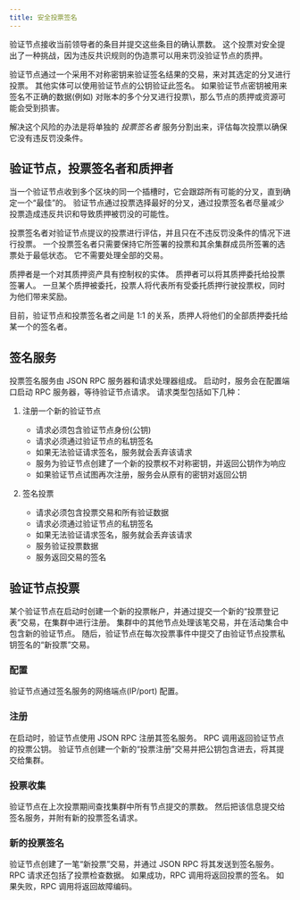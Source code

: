 ```yaml
---
title: 安全投票签名
---
```


验证节点接收当前领导者的条目并提交这些条目的确认票数。 这个投票对安全提出了一种挑战，因为违反共识规则的伪造票可以用来罚没验证节点的质押。

验证节点通过一个采用不对称密钥来验证签名结果的交易，来对其选定的分叉进行投票。 其他实体可以使用验证节点的公钥验证此签名。 如果验证节点密钥被用来签名不正确的数据\(例如) 对账本的多个分叉进行投票\，那么节点的质押或资源可能会受到损害。

解决这个风险的办法是将单独的 _投票签名者_ 服务分割出来，评估每次投票以确保它没有违反罚没条件。

## 验证节点，投票签名者和质押者

当一个验证节点收到多个区块的同一个插槽时，它会跟踪所有可能的分叉，直到确定一个“最佳”的。 验证节点通过投票选择最好的分叉，通过投票签名者尽量减少投票造成违反共识和导致质押被罚没的可能性。

投票签名者对验证节点提议的投票进行评估，并且只在不违反罚没条件的情况下进行投票。 一个投票签名者只需要保持它所签署的投票和其余集群成员所签署的选票处于最低状态。 它不需要处理全部的交易。

质押者是一个对其质押资产具有控制权的实体。 质押者可以将其质押委托给投票签署人。 一旦某个质押被委托，投票人将代表所有受委托质押行驶投票权，同时为他们带来奖励。

目前，验证节点和投票签名者之间是 1:1 的关系，质押人将他们的全部质押委托给某一个的签名者。

## 签名服务

投票签名服务由 JSON RPC 服务器和请求处理器组成。 启动时，服务会在配置端口启动 RPC 服务器，等待验证节点请求。 请求类型包括如下几种：

1. 注册一个新的验证节点

    - 请求必须包含验证节点身份\(公钥\)
    - 请求必须通过验证节点的私钥签名
    - 如果无法验证请求签名，服务就会丢弃该请求
    - 服务为验证节点创建了一个新的投票权不对称密钥，并返回公钥作为响应
    - 如果验证节点试图再次注册，服务会从原有的密钥对返回公钥

2. 签名投票

    - 请求必须包含投票交易和所有验证数据
    - 请求必须通过验证节点的私钥签名
    - 如果无法验证请求签名，服务就会丢弃该请求
    - 服务验证投票数据
    - 服务返回交易的签名

## 验证节点投票

某个验证节点在启动时创建一个新的投票帐户，并通过提交一个新的“投票登记表”交易，在集群中进行注册。 集群中的其他节点处理该笔交易，并在活动集合中包含新的验证节点。 随后，验证节点在每次投票事件中提交了由验证节点投票私钥签名的“新投票”交易。

### 配置

验证节点通过签名服务的网络端点\(IP/port\) 配置。

### 注册

在启动时，验证节点使用 JSON RPC 注册其签名服务。 RPC 调用返回验证节点的投票公钥。 验证节点创建一个新的“投票注册”交易并把公钥包含进去，将其提交给集群。

### 投票收集

验证节点在上次投票期间查找集群中所有节点提交的票数。 然后把该信息提交给签名服务，并附有新的投票签名请求。

### 新的投票签名

验证节点创建了一笔“新投票”交易，并通过 JSON RPC 将其发送到签名服务。 RPC 请求还包括了投票检查数据。 如果成功，RPC 调用将返回投票的签名。 如果失败，RPC 调用将返回故障编码。
